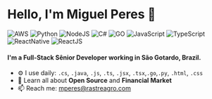# Hello, I'm Miguel Peres 👋

![AWS](https://img.shields.io/badge/AWS-Intermediate-blue)
![Python](https://img.shields.io/badge/Python-Expert-orange)
![NodeJS](https://img.shields.io/badge/Node%20JS-Expert-green)
![C#](https://img.shields.io/badge/CSharp-Intermediate-green)
![GO](https://img.shields.io/badge/GO-Intermediate-lightgrey)
![JavaScript](https://img.shields.io/badge/JavaScript-Expert-yellow)
![TypeScript](https://img.shields.io/badge/TypeScript-Expert-lightgrey)
![ReactNative](https://img.shields.io/badge/React%20Native-Expert-9cf)
![ReactJS](https://img.shields.io/badge/React%20JS-Expert-9cf)

#### I'm a Full-Stack Sênior Developer working in São Gotardo, Brazil.

- ⚙️ I use daily: `.cs`, `.java`, `.js`, `.ts`,  `.jsx`, `.tsx`,`.go`,`.py`, `.html`, `.css`
- 🌱 Learn all about **Open Source** and **Financial Market**
- 📫 Reach me: [mperes@rastreagro.com](mailto://mperes@rastreagro.com)
